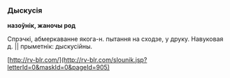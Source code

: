 ### Дыскусія
**назоўнік, жаночы род**

Спрэчкі, абмеркаванне якога-н. пытання на сходзе, у друку. Навуковая д. || прыметнік: дыскусійны.

<a rel="author">[http://rv-blr.com/](http://rv-blr.com/slounik.jsp?letterId=0&maskId=0&pageId=905)</a>
